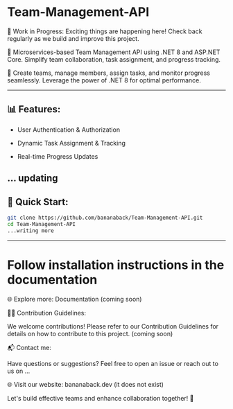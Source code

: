 # Team-Management-API
🚧 Work in Progress: Exciting things are happening here! Check back regularly as we build and improve this project.

🚀 Microservices-based Team Management API using .NET 8 and ASP.NET Core. Simplify team collaboration, task assignment, and progress tracking.  

👥 Create teams, manage members, assign tasks, and monitor progress seamlessly. Leverage the power of .NET 8 for optimal performance.

---

## 📊 Features:

- User Authentication & Authorization

- Dynamic Task Assignment & Tracking

- Real-time Progress Updates
  
... updating
---

## 🔗 Quick Start:

```bash
git clone https://github.com/bananaback/Team-Management-API.git
cd Team-Management-API
...writing more
```

---

# Follow installation instructions in the documentation
🌐 Explore more: Documentation (coming soon)

👩‍💻 Contribution Guidelines:

We welcome contributions! Please refer to our Contribution Guidelines for details on how to contribute to this project. (coming soon)

📬 Contact me:

Have questions or suggestions? Feel free to open an issue or reach out to us on ...

🌐 Visit our website: bananaback.dev (it does not exist)

Let's build effective teams and enhance collaboration together! 🚀
